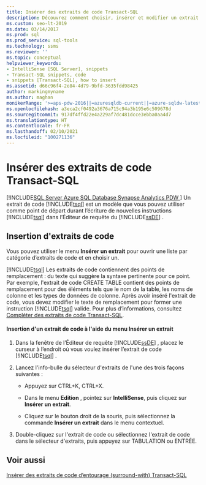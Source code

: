 ```yaml
---
title: Insérer des extraits de code Transact-SQL
description: Découvrez comment choisir, insérer et modifier un extrait de code Transact-SQL pouvant servir de point de départ lors de l’écriture de nouvelles instructions Transact-SQL dans l’éditeur de requête du moteur de base de données.
ms.custom: seo-lt-2019
ms.date: 03/14/2017
ms.prod: sql
ms.prod_service: sql-tools
ms.technology: ssms
ms.reviewer: ''
ms.topic: conceptual
helpviewer_keywords:
- IntelliSense [SQL Server], snippets
- Transact-SQL snippets, code
- snippets [Transact-SQL], how to insert
ms.assetid: d66c96f4-2e84-4d79-9bfd-3635fdd98425
author: markingmyname
ms.author: maghan
monikerRange: '>=aps-pdw-2016||=azuresqldb-current||=azure-sqldw-latest||>=sql-server-2016||>=sql-server-linux-2017||=azuresqldb-mi-current'
ms.openlocfilehash: a3eca2cf0492a3676a715c94a3b195e6c509678d
ms.sourcegitcommit: 917df4ffd22e4a229af7dc481dcce3ebba0aa4d7
ms.translationtype: HT
ms.contentlocale: fr-FR
ms.lasthandoff: 02/10/2021
ms.locfileid: "100271136"
---
```

# <a name="insert-transact-sql-snippets"></a>Insérer des extraits de code Transact-SQL
[!INCLUDE[SQL Server Azure SQL Database Synapse Analytics PDW ](../../includes/applies-to-version/sql-asdb-asdbmi-asa-pdw.md)]
  Un extrait de code [!INCLUDE[tsql](../../includes/tsql-md.md)] est un modèle que vous pouvez utiliser comme point de départ durant l’écriture de nouvelles instructions [!INCLUDE[tsql](../../includes/tsql-md.md)] dans l’Éditeur de requête du [!INCLUDE[ssDE](../../includes/ssde-md.md)] .  
  
## <a name="inserting-snippets"></a>Insertion d'extraits de code  
 Vous pouvez utiliser le menu **Insérer un extrait** pour ouvrir une liste par catégorie d’extraits de code et en choisir un.  
  
 [!INCLUDE[tsql](../../includes/tsql-md.md)] Les extraits de code contiennent des points de remplacement : du texte qui suggère la syntaxe pertinente pour ce point. Par exemple, l'extrait de code CREATE TABLE contient des points de remplacement pour des éléments tels que le nom de la table, les noms de colonne et les types de données de colonne. Après avoir inséré l'extrait de code, vous devez modifier le texte de remplacement pour former une instruction [!INCLUDE[tsql](../../includes/tsql-md.md)] valide. Pour plus d’informations, consultez [Compléter des extraits de code Transact-SQL](./complete-transact-sql-snippets.md).  
  
#### <a name="inserting-a-snippet-by-using-the-insert-snippet-menu"></a>Insertion d'un extrait de code à l'aide du menu Insérer un extrait  
  
1.  Dans la fenêtre de l’Éditeur de requête [!INCLUDE[ssDE](../../includes/ssde-md.md)] , placez le curseur à l’endroit où vous voulez insérer l’extrait de code [!INCLUDE[tsql](../../includes/tsql-md.md)] .  
  
2.  Lancez l'info-bulle du sélecteur d'extraits de l'une des trois façons suivantes :  
  
    -   Appuyez sur CTRL+K, CTRL+X.  
  
    -   Dans le menu **Edition** , pointez sur **IntelliSense**, puis cliquez sur **Insérer un extrait**.  
  
    -   Cliquez sur le bouton droit de la souris, puis sélectionnez la commande **Insérer un extrait** dans le menu contextuel.  
  
3.  Double-cliquez sur l'extrait de code ou sélectionnez l'extrait de code dans le sélecteur d'extraits, puis appuyez sur TABULATION ou ENTRÉE.  
  
## <a name="see-also"></a>Voir aussi  
 [Insérer des extraits de code d’entourage (surround-with) Transact-SQL](./insert-surround-with-transact-sql-snippets.md)  
  
